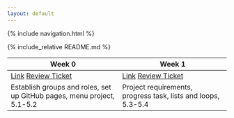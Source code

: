 ```yaml
---
layout: default
---
```


{% include navigation.html %}

{% include_relative README.md %}

| Week 0 | Week 1 |
| ---- | ----- |
| [Link](https://calissat.github.io/CalissaTri3Repo/week0)    [Review Ticket](https://github.com/CalissaT/CalissaTri3Repo/issues/1)| [Link](https://calissat.github.io/CalissaTri3Repo/week1)     [Review Ticket](https://github.com/CalissaT/CalissaTri3Repo/issues/2) |
| Establish groups and roles, set up GitHub pages, menu project, 5.1-5.2| Project requirements, progress task, lists and loops, 5.3-5.4 |
